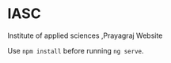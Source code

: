 # IASC
Institute of applied sciences ,Prayagraj Website 

Use `npm install` before running `ng serve`.

